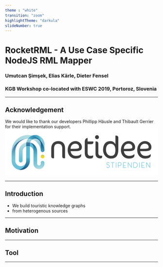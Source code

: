 ```yaml
---
theme : "white"
transition: "zoom"
highlightTheme: "darkula"
slideNumber: true
---
```


<style>
logos {
    float: left;
    border: none;
}
</style>


# RocketRML - A Use Case Specific NodeJS RML Mapper

### Umutcan Şimşek, Elias Kärle, Dieter Fensel

### KGB Workshop co-located with ESWC 2019, Portoroz, Slovenia

---

## Acknowledgement
We would like to thank our developers Phillipp Häusle and Thibault Gerrier for their implementation support.
![](images/netidee.jpg "netidee Stipendien")

---

## Introduction
* We build touristic knowledge graphs
* from heterogenous sources

---

## Motivation

---

## Tool

---

# 